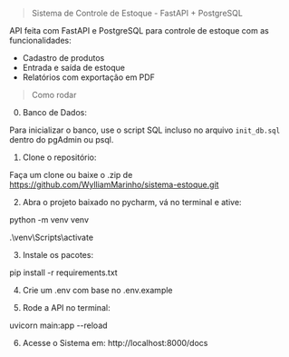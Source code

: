 > Sistema de Controle de Estoque - FastAPI + PostgreSQL

API feita com FastAPI e PostgreSQL para controle de estoque com as funcionalidades:

- Cadastro de produtos
- Entrada e saída de estoque
- Relatórios com exportação em PDF

> Como rodar

0. Banco de Dados:

Para inicializar o banco, use o script SQL incluso no arquivo `init_db.sql` dentro do pgAdmin ou psql.


1. Clone o repositório:

Faça um clone ou baixe o .zip de https://github.com/WylliamMarinho/sistema-estoque.git

2. Abra o projeto baixado no pycharm, vá no terminal e ative:

python -m venv venv

.\venv\Scripts\activate

3. Instale os pacotes:

pip install -r requirements.txt

4. Crie um .env com base no .env.example

5. Rode a API no terminal:

uvicorn main:app --reload

6. Acesse o Sistema em: http://localhost:8000/docs
